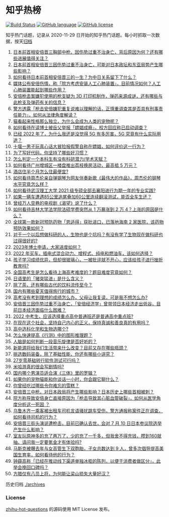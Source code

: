 # 知乎热榜
[![Build Status](https://github.com/ToWeLong/zhihu-hot-questions/workflows/CI/badge.svg)](https://github.com/ToWeLong/zhihu-hot-questions/actions)
[![GitHub language](https://img.shields.io/badge/language-golang-orange.svg)](https://golang.org/)
[![GitHub license](https://img.shields.io/github/license/ToWeLong/zhihu-hot-questions)](https://github.com/ToWeLong/zhihu-hot-questions/blob/main/LICENSE)

知乎热门话题，记录从 2020-11-29 日开始的知乎热门话题。每小时抓取一次数据，按天[归档](./archives)

<!-- BEGIN -->

1. [日本前首相安倍晋三胸部中枪，因伤势过重不治身亡，背后原因为何？还有哪些进展值得关注？](https://www.zhihu.com/question/542176683)
1. [日本前首相安倍晋三因伤势过重不治身亡，可能对日本政坛和东亚局势产生哪些影响？](https://www.zhihu.com/question/542185276)
1. [如何看待日本前首相安倍晋三的一生？为中日关系留下了什么？](https://www.zhihu.com/question/542188289)
1. [媒体公布安倍伤情，称「院方考虑安装人工心肺装置」，目前情况如何？人工心肺装置能起到哪些作用？](https://www.zhihu.com/question/542218669)
1. [安倍枪击案嫌犯使用的枪支疑为 3D 打印机制作，弹药来源成谜，还有哪些与此枪支及弹药有关的信息？](https://www.zhihu.com/question/542211522)
1. [警方透露「枪击安倍嫌犯重复说难以理解的话，正慎重调查其是否具有刑事责任能力」，如何从法律角度解读？](https://www.zhihu.com/question/542229341)
1. [猫看起来性格那么独立，为什么会成为人类的宠物呢？](https://www.zhihu.com/question/507238700)
1. [如何看待在读博士被岳父举报「嫖娼成瘾」，校方回应称已启动调查？](https://www.zhihu.com/question/542057433)
1. [已经 2022 年了，为什么我还是没觉得 5G 有多厉害，5G 究竟有什么实际用途？](https://www.zhihu.com/question/506028125)
1. [十堰一男子玩真心话大冒险报假警自称在嫖娼，如何评价这一行为？](https://www.zhihu.com/question/542000196)
1. [为了写好代码，你坚持了哪些好习惯？](https://www.zhihu.com/question/535244045)
1. [怎么判定一个本科生有没有科研潜力/学术天赋？](https://www.zhihu.com/question/541861745)
1. [如何看待广州增城区一楼盘推出荔枝换房活动，最高抵 5 万元？](https://www.zhihu.com/question/541887504)
1. [酒店住半个月怎么住最便宜?](https://www.zhihu.com/question/521634585)
1. [如何看待周杰伦亲自弹钢琴为网友伴奏新歌《最伟大的作品》，周杰伦的钢琴水平究竟怎么样？](https://www.zhihu.com/question/542184106)
1. [如何看待武汉理工大学 2021 级专硕全部去襄阳进行为期一年的专业实践?](https://www.zhihu.com/question/541786762)
1. [如果一辆车遭遇85公里追尾叠加60公里连续翻滚测试，能否全车生还？](https://www.zhihu.com/question/542067512)
1. [曾经万人空巷的电视剧《渴望》说了什么？](https://www.zhihu.com/question/45910201)
1. [如何看待吉林大学法学院法硕学费突然从 1 万暴涨到 2 万 4？上涨的原因是什么？](https://www.zhihu.com/question/541637826)
1. [全球第一款新冠预防药物「恩适得」获批进口，已落地海南 2 家医院，该药物预防效果如何？](https://www.zhihu.com/question/541968370)
1. [对于一个以后想做科研的人，生物也是个坑吗？有没有学了生物现在做科研也过得很好的?](https://www.zhihu.com/question/539719579)
1. [2023年博士申请，大家进度如何？](https://www.zhihu.com/question/527490475)
1. [2022 年买车，插电式混合动力、增程式、纯电和燃油车，该如何选择？](https://www.zhihu.com/question/532089094)
1. [孩子学习成绩优异，但却很玻璃心，一被批评就不开心，应该给孩子进行挫折教育吗?](https://www.zhihu.com/question/541634342)
1. [全国高考生是怎么看待上海高考难度的？题目难度究竟如何？](https://www.zhihu.com/question/475966172)
1. [日语里的「猪突猛进」是什么含义？](https://www.zhihu.com/question/540545482)
1. [除了茶，还有哪些古代的饮料流传至今？](https://www.zhihu.com/question/541406973)
1. [国内有哪些夏天值得旅行的城市？](https://www.zhihu.com/question/534248606)
1. [高考没有考到理想的成绩怎么办，父母让我复读，可是我不想怎么办?](https://www.zhihu.com/question/542149713)
1. [安倍晋三因伤势过重不治身亡，「安倍经济学」曾带领日本经济走出低谷，目前日本经济面临什么困难？](https://www.zhihu.com/question/542206113)
1. [2022 中考生，应该选择重点高中普通班还是普通高中重点班?](https://www.zhihu.com/question/541707733)
1. [在现在这个社会，坚持自己内心的正义，保持真诚和善良真的有用吗？](https://www.zhihu.com/question/541922367)
1. [高中选科化学和生物选哪个?](https://www.zhihu.com/question/541914714)
1. [怎么快速提高《行测》中的图形推理题？](https://www.zhihu.com/question/300875689)
1. [人脑是如何判断一段音乐旋律是否好听的？](https://www.zhihu.com/question/539164549)
1. [新能源将给我们生活带来什么改变？目前又存在哪些瓶颈？](https://www.zhihu.com/question/538588714)
1. [挑选数码装备，除了基础性能，你还有哪些小讲究？](https://www.zhihu.com/question/535329123)
1. [27岁零基础转行软件测试可行吗？](https://www.zhihu.com/question/537646390)
1. [米哈游真的很会写剧情吗?](https://www.zhihu.com/question/527664808)
1. [国内哪个男演员适合演《三体》里的罗辑？](https://www.zhihu.com/question/540660392)
1. [如果你的宠物猫能和你谈话一小时，你会跟它聊什么？](https://www.zhihu.com/question/372777175)
1. [你曾经吃过哪些令你难忘的雪糕？](https://www.zhihu.com/question/536651397)
1. [安倍晋三中枪，对日本政局将产生哪些影响？日本历史上哪些首相被刺？](https://www.zhihu.com/question/542212129)
1. [院方称导致安倍身亡直接原因为「枪击导致其心脏血管破裂」，如何从医学角度分析这一死因 ？](https://www.zhihu.com/question/542241353)
1. [乌鲁木齐一乘客被出租车司机言语骚扰跳车受伤，警方通报称案件正在调查，如何看待司机的行为？](https://www.zhihu.com/question/542163246)
1. [安倍晋三街头演说遭枪击，目前已确认去世，会对 7 月 10 日日本参议院选举产生什么影响？](https://www.zhihu.com/question/542186370)
1. [室友玩原神多的充了两万了，少的充了一千多，但我舍不得充钱，攒到160就抽，请问我一定要氪金才有体验吗?](https://www.zhihu.com/question/524282318)
1. [马斯克被曝去年与女高管生下双胞胎，子女总数达到 9 人，曾多次倡导提高美国生育率，如何看待他的行为？](https://www.zhihu.com/question/541994927)
1. [钟薛高称「已经在推动线下渠道单独冰柜的陈列，以便于消费者做区分」，此举会挽回口碑吗？](https://www.zhihu.com/question/542026796)
1. [方腊仅有八员上将，为何能让梁山损失大量好汉？](https://www.zhihu.com/question/532933381)

<!-- END -->

历史归档 [./archives](./archives)


### License
[zhihu-hot-questions](https://github.com/towelong/zhihu-hot-questions) 的源码使用 MIT License 发布。